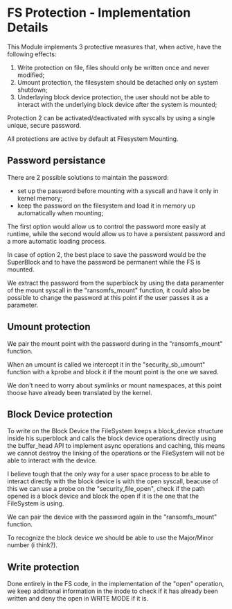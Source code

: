 # FS Protection - Implementation Details

This Module implements 3 protective measures that, when active, have the following effects:
1. Write protection on file, files should only be written once and never modified;
2. Umount protection, the filesystem should be detached only on system shutdown;
3. Underlaying block device protection, the user should not be able to interact with the underlying block device after the system is mounted;

Protection 2 can be activated/deactivated with syscalls by using a single unique, secure password.

All protections are active by default at Filesystem Mounting. 

## Password persistance

There are 2 possible solutions to maintain the password:
- set up the password before mounting with a syscall and have it only in kernel memory;
- keep the password on the filesystem and load it in memory up automatically when mounting; 

The first option would allow us to control the password more easily at runtime, while the second would allow us to have a persistent password and a more automatic loading process.

In case of option 2, the best place to save the password would be the SuperBlock and to have the password be permanent while the FS is mounted.

We extract the password from the superblock by using the data paramenter of the mount syscall in the "ransomfs_mount" function, it could also be possible to change the password at this point if the user passes it as a parameter.

## Umount protection

We pair the mount point with the password during in the "ransomfs_mount" function.

When an umount is called we intercept it in the "security_sb_umount" function with a kprobe and block it if the mount point is the one we saved.

We don't need to worry about symlinks or mount namespaces, at this point thoose have already been translated by the kernel.

## Block Device protection

To write on the Block Device the FileSystem keeps a block_device structure inside his superblock and calls the block device operations directly using the buffer_head API to implement async operations and caching, this means we cannot destroy the linking of the operations or the FileSystem will not be able to interact with the device.

I believe tough that the only way for a user space process to be able to interact directly with the block device is with the open syscall, beacuse of this we can use a probe on the "security_file_open", check if the path opened is a block device and block the open if it is the one that the FileSystem is using.

We can pair the device with the password again in the "ransomfs_mount" function.

To recognize the block device we should be able to use the Major/Minor number (i think?).

## Write protection

Done entirely in the FS code, in the implementation of the "open" operation, we keep additional information in the inode to check if it has already been written and deny the open in WRITE MODE if it is.








